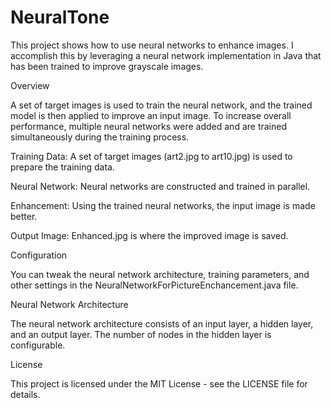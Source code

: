 # NeuralTone

This project shows how to use neural networks to enhance images. I accomplish this by leveraging a neural network implementation in Java that has been trained to improve grayscale images.

Overview

A set of target images is used to train the neural network, and the trained model is then applied to improve an input image. To increase overall performance, multiple neural networks were added and are trained simultaneously during the training process.

Training Data: A set of target images (art2.jpg to art10.jpg) is used to prepare the training data.

Neural Network: Neural networks are constructed and trained in parallel.

Enhancement: Using the trained neural networks, the input image is made better.

Output Image: Enhanced.jpg is where the improved image is saved.

Configuration

You can tweak the neural network architecture, training parameters, and other settings in the NeuralNetworkForPictureEnchancement.java file.

Neural Network Architecture

The neural network architecture consists of an input layer, a hidden layer, and an output layer. The number of nodes in the hidden layer is configurable.

License

This project is licensed under the MIT License - see the LICENSE file for details.

